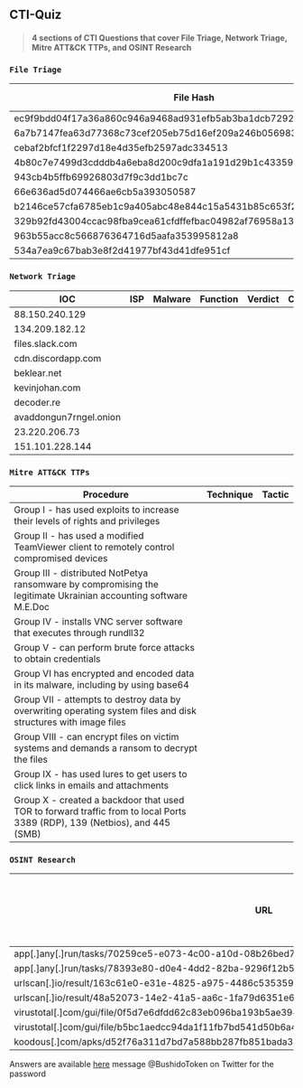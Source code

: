 ## CTI-Quiz

> #### 4 sections of CTI Questions that cover File Triage, Network Triage, Mitre ATT&CK TTPs, and OSINT Research

### `File Triage`

| File Hash | File Contents | Function | Verdict | Comment |
| --- | --- | --- | --- |  --- |
| ec9f9bdd04f17a36a860c946a9468ad931efb5ab3ba1dcb7292f965043c445aa | | | | | 
| 6a7b7147fea63d77368c73cef205eb75d16ef209a246b05698358a28fd16e502 | | | | | 
| cebaf2bfcf1f2297d18e4d35efb2597adc334513 | | | | | 
| 4b80c7e7499d3cdddb4a6eba8d200c9dfa1a191d29b1c4335932c676157767d1 | | | | | 
| 943cb4b5ffb69926803d7f9c3dd1bc7c | | | | | 
| 66e636ad5d074466ae6cb5a393050587 | | | | | 
| b2146ce57cfa6785eb1c9a405abc48e844c15a5431b85c653f2bda57e03f7449 | | | | | 
| 329b92fd43004ccac98fba9cea61cfdffefbac04982af76958a13b85780c3301 | | | | | 
| 963b55acc8c566876364716d5aafa353995812a8 | | | | | 
|  534a7ea9c67bab3e8f2d41977bf43d41dfe951cf | | | | | 

### `Network Triage`

| IOC | ISP | Malware | Function | Verdict | Comment |
| --- | --- | --- | --- |  --- | --- |
| 88.150.240.129 | | | | | 
| 134.209.182.12 | | | | | 
| files.slack.com | | | | | 
| cdn.discordapp.com | | | | | 
| beklear.net | | | | | 
| kevinjohan.com | | | | | 
| decoder.re | | | | | 
| avaddongun7rngel.onion | | | | | 
| 23.220.206.73 | | | | | 
| 151.101.228.144  | | | | |

### `Mitre ATT&CK TTPs`

| Procedure | Technique | Tactic |
| --- | --- | --- |
| Group I - has used exploits to increase their levels of rights and privileges | |
| Group II - has used a modified TeamViewer client to remotely control compromised devices | |
| Group III - distributed NotPetya ransomware by compromising the legitimate Ukrainian accounting software M.E.Doc | |
| Group IV - installs VNC server software that executes through rundll32 | |
| Group V - can perform brute force attacks to obtain credentials | |
| Group VI has encrypted and encoded data in its malware, including by using base64 | |
| Group VII - attempts to destroy data by overwriting operating system files and disk structures with image files | |
| Group VIII - can encrypt files on victim systems and demands a ransom to decrypt the files | |
| Group IX - has used lures to get users to click links in emails and attachments | |
| Group X - created a backdoor that used TOR to forward traffic from to local Ports 3389 (RDP), 139 (Netbios), and 445 (SMB) | |

### `OSINT Research`

| URL| Use OSINT and describe the scenario |
| --- | --- |
| app[.]any[.]run/tasks/70259ce5-e073-4c00-a10d-08b26bed770d/ | |
| app[.]any[.]run/tasks/78393e80-d0e4-4dd2-82ba-9296f12b544a/ | |
| urlscan[.]io/result/163c61e0-e31e-4825-a975-4486c535359d/ | |
| urlscan[.]io/result/48a52073-14e2-41a5-aa6c-1fa79d6351e6/ | |
| virustotal[.]com/gui/file/0f5d7e6dfdd62c83eb096ba193b5ae394001bac036745495674156ead6557589/details | |
| virustotal[.]com/gui/file/b5bc1aedcc94da1f11fb7bd541d50b6a4aa37147d86f02998b205f2b60240013/detection | |
| koodous[.]com/apks/d52f76a311d7bd7a588bb287fb851bada34e7063ac5c83b9bc348251f02878a5 | |

Answers are available [here](https://anonfiles.com/VdIbY6O8u1/CTI_Quiz_Answers_xlsx) message @BushidoToken on Twitter for the password
